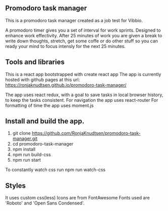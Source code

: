 

## Promodoro task manager
This is a promodoro task manager created as a job test for Vibbio.

A promodoro timer gives you a set of interval for work sprints. Designed to enhance work effectivity. After 25 minutes of work you are given a break to write down thoughts, stretch, get some coffe or do other stuff so you can ready your mind to focus intensly for the next 25 minutes. 

## Tools and libraries
This is a react app bootstrapped with create react app
The app is currently hosted with github pages at this url: https://ronjaknudtsen.github.io/promodoro-task-manager/

The app uses react redux, with a goal to save tasks in local browser history, to keep the tasks consistent. 
For navigation the app uses react-router
For formatting of time the app uses moment.js

## Install and build the app.
1. git clone https://github.com/RonjaKnudtsen/promodoro-task-manager.git
2. cd promodoro-task-manager
3. npm install
4. npm run build-css
5. npm run start

To constantly watch css run npm run watch-css

## Styles
It uses custom css(less)
Icons are from FontAwesome
Fonts used are 'Roboto' and 'Open Sans Condensed'.
